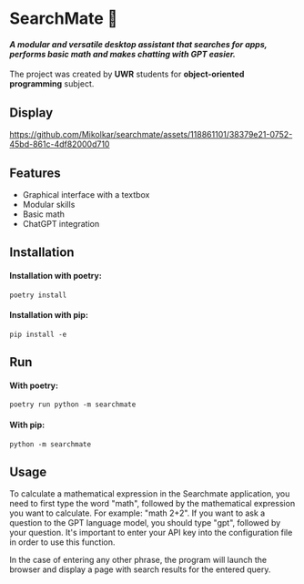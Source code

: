 
# SearchMate 🔎

#### *A modular and versatile desktop assistant that searches for apps, performs basic math and makes chatting with GPT easier.*

The project was created by **UWR** students for
**object-oriented programming** subject.

## Display



https://github.com/Mikolkar/searchmate/assets/118861101/38379e21-0752-45bd-861c-4df82000d710


## Features

- Graphical interface with a textbox
- Modular skills
- Basic math
- ChatGPT integration

## Installation

#### Installation with poetry:

```shell 
poetry install
```
#### Installation with pip:

```shell
pip install -e
```

## Run

#### With poetry:

```shell
poetry run python -m searchmate
```

#### With pip:

```shell
python -m searchmate
```
## Usage

To calculate a mathematical expression in the Searchmate application, you need to first type the word "math", followed by the mathematical expression you want to calculate. For example: "math 2+2". If you want to ask a question to the GPT language model, you should type "gpt", followed by your question. It's important to enter your API key into the configuration file in order to use this function.

In the case of entering any other phrase, the program will launch the browser and display a page with search results for the entered query.
